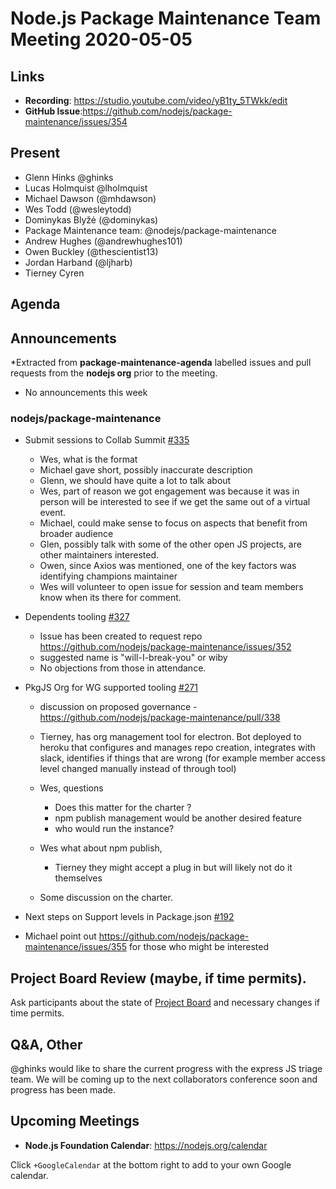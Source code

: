 ﻿# Node.js  Package Maintenance Team Meeting 2020-05-05

## Links


* **Recording**: https://studio.youtube.com/video/yB1ty_5TWkk/edit
* **GitHub Issue**:https://github.com/nodejs/package-maintenance/issues/354


## Present
* Glenn Hinks @ghinks
* Lucas Holmquist @lholmquist
* Michael Dawson (@mhdawson)
* Wes Todd (@wesleytodd)
* Dominykas Blyžė (@dominykas)
* Package Maintenance team: @nodejs/package-maintenance
* Andrew Hughes (@andrewhughes101)
* Owen Buckley (@thescientist13)
* Jordan Harband (@ljharb)
* Tierney Cyren

## Agenda


## Announcements
 
*Extracted from **package-maintenance-agenda** labelled issues and pull requests from the **nodejs org** prior to the meeting.

* No announcements this week

### nodejs/package-maintenance

* Submit sessions to Collab Summit [#335](https://github.com/nodejs/package-maintenance/issues/335)
  * Wes, what is the format
  * Michael gave short, possibly inaccurate description
  * Glenn, we should have quite a lot to talk about
  * Wes, part of reason we got engagement was because it was in person
    will be interested to see if we get the same out of a virtual event.
  * Michael, could make sense to focus on aspects that benefit from broader audience
  * Glen, possibly talk with some of the other open JS projects, are other maintainers interested.
  * Owen, since Axios was mentioned, one of the key factors was identifying champions 
    maintainer
  * Wes will volunteer to open issue for session and team members know when its there for 
    comment.

* Dependents tooling [#327](https://github.com/nodejs/package-maintenance/issues/327)
  * Issue has been created to request repo   
    https://github.com/nodejs/package-maintenance/issues/352
  * suggested name is "will-I-break-you" or wiby
  * No objections from those in attendance.

* PkgJS Org for WG supported tooling [#271](https://github.com/nodejs/package-maintenance/issues/271)
  * discussion on proposed governance - https://github.com/nodejs/package-maintenance/pull/338
  * Tierney, has org management tool for electron. Bot deployed to heroku that configures 
    and manages repo creation, integrates with slack, identifies if things that are wrong (for 
    example member access level changed manually instead of through tool) 
  * Wes, questions
    * Does this matter for the charter ?
    * npm publish management would be another desired feature
    * who would run the instance?
  * Wes what about npm publish, 
    * Tierney they might accept a plug in but will likely not do it themselves

  * Some discussion on the charter.

* Next steps on Support levels in Package.json [#192](https://github.com/nodejs/package-maintenance/issues/192)
 * Michael point out https://github.com/nodejs/package-maintenance/issues/355 for those who might be
   interested

## Project Board Review (maybe, if time permits).


Ask participants about the state of [Project Board](https://github.com/nodejs/package-maintenance/projects/1) and necessary changes if time permits.


## Q&A, Other
@ghinks would like to share the current progress with the express JS triage team. We will be coming up to the next collaborators conference soon and progress has been made.
## Upcoming Meetings


* **Node.js Foundation Calendar**: https://nodejs.org/calendar


Click `+GoogleCalendar` at the bottom right to add to your own Google calendar.
